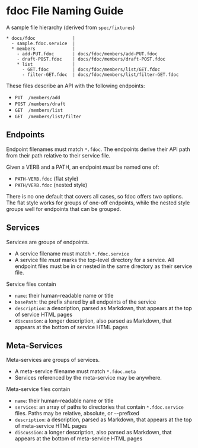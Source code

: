 # fdoc File Naming Guide

A sample file hierarchy (derived from `spec/fixtures`)

    * docs/fdoc              |
      - sample.fdoc.service  |
      * members              |
        - add-PUT.fdoc       | docs/fdoc/members/add-PUT.fdoc
        - draft-POST.fdoc    | docs/fdoc/members/draft-POST.fdoc
        * list               |
          - GET.fdoc         | docs/fdoc/members/list/GET.fdoc
          - filter-GET.fdoc  | docs/fdoc/members/list/filter-GET.fdoc

These files describe an API with the following endpoints:

- `PUT  /members/add`
- `POST /members/draft`
- `GET  /members/list`
- `GET  /members/list/filter`

## Endpoints

Endpoint filenames must match `*.fdoc`. The endpoints derive their API path from their path relative to their service file.

Given a VERB and a PATH, an endpoint *must* be named one of:

- `PATH-VERB.fdoc` (flat style)
- `PATH/VERB.fdoc` (nested style)

There is no one default that covers all cases, so fdoc offers two options. The flat style works for groups of one-off endpoints, while the nested style groups well for endpoints that can be grouped.

## Services

Services are groups of endpoints.

- A service filename must match `*.fdoc.service`
- A service file *must* marks the top-level directory for a service. All endpoint files must be in or nested in the same directory as their service file.

Service files contain

- `name`: their human-readable name or title
- `basePath`: the prefix shared by all endpoints of the service
- `description`: a description, parsed as Markdown, that appears at the top of service HTML pages
- `discussion`: a longer description, also parsed as Markdown, that appears at the bottom of service HTML pages

## Meta-Services

Meta-services are groups of services.

- A meta-service filename must match `*.fdoc.meta`
- Services referenced by the meta-service may be anywhere.

Meta-service files contain

- `name`: their human-readable name or title
- `services`: an array of paths to directories that contain `*.fdoc.service` files. Paths may be relative, absolute, or `~`-prefixed
- `description`: a description, parsed as Markdown, that appears at the top of meta-service HTML pages
- `discussion`: a longer description, also parsed as Markdown, that appears at the bottom of meta-service HTML pages